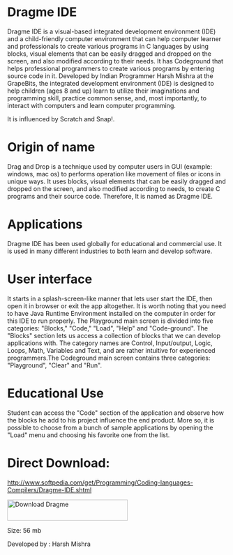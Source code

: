 # Dragme IDE
Dragme IDE is a visual-based integrated development environment (IDE) and a child-friendly computer environment that can help computer learner and professionals to create various programs in C languages by using blocks, visual elements that can be easily dragged and dropped on the screen, and also modified according to their needs. It has Codeground that helps professional programmers to create various programs by entering source code in it.
Developed by Indian Programmer Harsh Mishra at the GrapeBits, the integrated development environment (IDE) is designed to help children (ages 8 and up) learn to utilize their imaginations and programming skill, practice common sense, and, most importantly, to interact with computers and learn computer programming.

It is influenced by Scratch and Snap!. 

Origin of name
==============
Drag and Drop is a technique used by computer users in GUI (example: windows, mac os) to performs operation like movement of files or icons in unique ways. It uses blocks, visual elements that can be easily dragged and dropped on the screen, and also modified according to needs, to create C programs and their source code. Therefore, It is named as Dragme IDE. 

Applications
============
Dragme IDE has been used globally for educational and commercial use. It is used in many different industries to both learn and develop software. 

User interface
==============
It starts in a splash-screen-like manner that lets user start the IDE, then open it in browser or exit the app altogether. It is worth noting that you need to have Java Runtime Environment installed on the computer in order for this IDE to run properly.
The Playground main screen is divided into five categories: "Blocks," "Code," "Load", "Help" and "Code-ground". The "Blocks" section lets us access a collection of blocks that we can develop applications with. The category names are Control, Input/output, Logic, Loops, Math, Variables and Text, and are rather intuitive for experienced programmers.The Codeground main screen contains three categories: "Playground", "Clear" and "Run". 

Educational Use
================
Student can access the "Code" section of the application and observe how the blocks he add to his project influence the end product. More so, it is possible to choose from a bunch of sample applications by opening the "Load" menu and choosing his favorite one from the list.

Direct Download:
================
http://www.softpedia.com/get/Programming/Coding-languages-Compilers/Dragme-IDE.shtml

<a href="https://sourceforge.net/projects/dragme/files/latest/download"><img alt="Download Dragme" src="https://a.fsdn.com/con/app/sf-download-button" width=276 height=48 srcset="https://a.fsdn.com/con/app/sf-download-button?button_size=2x 2x"></a>

Size: 56 mb

Developed by : Harsh Mishra
